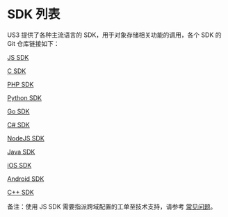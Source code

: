 

# SDK 列表

US3 提供了各种主流语言的 SDK，用于对象存储相关功能的调用，各个 SDK 的 Git 仓库链接如下：

[JS SDK](https://github.com/ufilesdk-dev/ufile-jssdk)

[C SDK](https://github.com/ufilesdk-dev/ufile-csdk)

[PHP SDK](https://github.com/ufilesdk-dev/ufile-phpsdk)

[Python SDK](https://github.com/ucloud/ufile-sdk-python)

[Go SDK](https://github.com/ufilesdk-dev/ufile-gosdk)

[C\# SDK](https://github.com/ufilesdk-dev/ufile-csharpsdk)

[NodeJS SDK](https://github.com/ufilesdk-dev/ufile-nodejssdk)

[Java SDK](https://github.com/ucloud/ufile-sdk-java)

[iOS SDK](https://github.com/ucloud/ufile-sdk-ios)

[Android SDK](https://github.com/ufilesdk-dev/ufile-androidsdk)

[C++ SDK](https://github.com/ufilesdk-dev/ufile-cppsdk)

备注：使用 JS SDK 需要指派跨域配置的工单至技术支持，请参考 [常见问题](/ufile/faq)。
